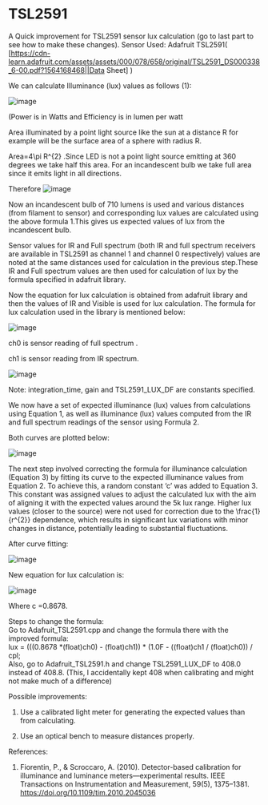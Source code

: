 # TSL2591
A Quick improvement for TSL2591 sensor lux calculation   (go to last part to see how to make these changes).
Sensor Used: Adafruit TSL2591( [https://cdn-learn.adafruit.com/assets/assets/000/078/658/original/TSL2591_DS000338_6-00.pdf?1564168468||Data Sheet] )  

We can calculate Illuminance (lux) values as follows (1):

![image](https://github.com/am0032/TSL2591/assets/123314532/cb681c80-f6f2-4aa6-9af3-5a090b2a9731)



(Power is in Watts and Efficiency is in lumen per watt  

Area illuminated by a point light source like the sun at a distance R for example will be the surface area of a sphere with radius R.  

Area=4\pi R^{2} .Since LED is not a point light source emitting at 360 degrees we take half this area. For an incandescent bulb we take full area since it emits light in all directions. 

Therefore ![image](https://github.com/am0032/TSL2591/assets/123314532/e50ba097-efd9-4a40-90ca-34b9f89b724a)


Now an incandescent bulb of 710 lumens is used and various distances (from filament to sensor) and corresponding lux values are calculated using the above formula 1.This gives us expected values of lux from the incandescent bulb.  

Sensor values for IR and Full spectrum (both IR and full spectrum receivers are available in TSL2591 as channel 1 and channel 0 respectively) values are noted at the same distances used for calculation in the previous step.These IR and Full spectrum values are then used for calculation of lux by the formula specified in adafruit library.  

Now the equation for lux calculation is obtained from adafruit library and then the values of IR and Visible is used for lux calculation. The formula for lux calculation used in the library is mentioned below:  

![image](https://github.com/am0032/TSL2591/assets/123314532/03617fbf-889b-4c14-92c1-531ff118983c)  


ch0 is sensor reading of full spectrum .  

ch1 is sensor reading from IR spectrum.  

![image](https://github.com/am0032/TSL2591/assets/123314532/46cf00ca-343a-47d7-be0b-92fe14c9b0f2)  


Note: integration_time, gain and TSL2591_LUX_DF are constants specified.  

We now have a set of expected illuminance (lux) values from calculations using Equation 1, as well as illuminance (lux) values computed from the IR and full spectrum readings of the sensor using Formula 2.  

Both curves are plotted below:  

![image](https://github.com/am0032/TSL2591/assets/123314532/e8a4ce5b-422a-4313-a8a0-0a2892152331)  




The next step involved correcting the formula for illuminance calculation (Equation 3) by fitting its curve to the expected illuminance values from Equation 2. To achieve this, a random constant ‘c’ was added to Equation 3. This constant was assigned values to adjust the calculated lux with the aim of aligning it with the expected values around the 5k lux range. Higher lux values (closer to the source) were not used for correction due to the \frac{1}{r^{2}} dependence, which results in significant lux variations with minor changes in distance, potentially leading to substantial fluctuations.  

After curve fitting:  

![image](https://github.com/am0032/TSL2591/assets/123314532/ed8cc051-b638-4148-8d83-7d5234a440db)  


New equation for lux calculation is:  

![image](https://github.com/am0032/TSL2591/assets/123314532/647b0bc8-fe0c-4833-973d-defe377789bc)


Where c =0.8678.  

Steps to change the formula:  
Go to Adafruit_TSL2591.cpp and change the formula there with the improved formula:  
lux = (((0.8678 *(float)ch0) - (float)ch1)) * (1.0F - ((float)ch1 / (float)ch0)) / cpl;  
Also, go to Adafruit_TSL2591.h  and change TSL2591_LUX_DF to 408.0 instead of 408.8. (This, I accidentally kept 408 when calibrating and might not make much of a difference)  



Possible improvements:

1) Use a calibrated light meter for generating the expected values than from calculating.

2) Use an optical bench to measure distances properly.

References:  
1) Fiorentin, P., & Scroccaro, A. (2010). Detector-based calibration for illuminance and luminance meters—experimental results. IEEE Transactions on Instrumentation and Measurement, 59(5), 1375–1381. https://doi.org/10.1109/tim.2010.2045036 
